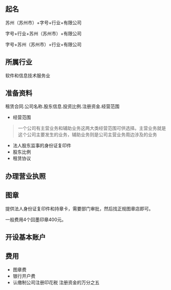 ## 起名
苏州（苏州市）+字号+行业+有限公司

字号+行业+苏州（苏州市）+有限公司

字号+苏州（苏州市）+行业+有限公司

## 所属行业
软件和信息技术服务业


## 准备资料
租赁合同.公司名称.股东信息.投资比例.注册资金.经营范围

* 经营范围
>一个公司有主营业务和辅助业务这两大类经营范围可供选择。主营业务就是这个公司主要发生的业务，辅助业务则是公司主营业务周边涉及的业务


* 法人股东监事的身份证复印件
* 股东比例
* 租赁协议


## 办理营业执照

## 图章
提供法人身份证复印件和持章卡，需要部门审批，然后找正规图章店即可。

一般费用4个回墨印章400元。

## 开设基本账户


## 费用
* 图章费
* 银行开户费
* 认缴制公司注册印花税  注册资金的万分之五

